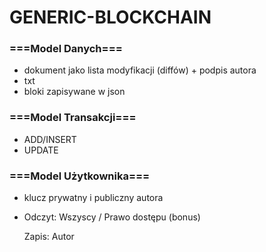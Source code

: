 # GENERIC-BLOCKCHAIN

### ===Model Danych===
  - dokument jako lista modyfikacji (diffów) + podpis autora
  - txt
  - bloki zapisywane w json

### ===Model Transakcji===
  - ADD/INSERT
  - UPDATE

### ===Model Użytkownika===
 - klucz prywatny i publiczny autora
 - Odczyt: Wszyscy / Prawo dostępu (bonus)

   Zapis: Autor
